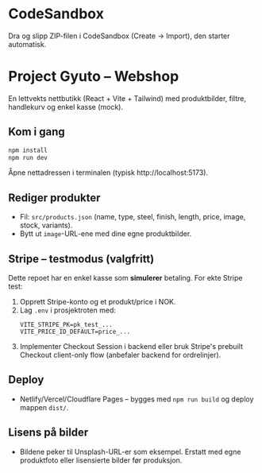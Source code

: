 # CodeSandbox
Dra og slipp ZIP-filen i CodeSandbox (Create → Import), den starter automatisk.

# Project Gyuto – Webshop

En lettvekts nettbutikk (React + Vite + Tailwind) med produktbilder, filtre, handlekurv og enkel kasse (mock).

## Kom i gang
```bash
npm install
npm run dev
```

Åpne nettadressen i terminalen (typisk http://localhost:5173).

## Rediger produkter
- Fil: `src/products.json` (name, type, steel, finish, length, price, image, stock, variants).
- Bytt ut `image`-URL-ene med dine egne produktbilder.

## Stripe – testmodus (valgfritt)
Dette repoet har en enkel kasse som **simulerer** betaling. For ekte Stripe test:
1. Opprett Stripe-konto og et produkt/price i NOK.
2. Lag `.env` i prosjektroten med:
   ```
   VITE_STRIPE_PK=pk_test_...
   VITE_PRICE_ID_DEFAULT=price_...
   ```
3. Implementer Checkout Session i backend eller bruk Stripe's prebuilt Checkout client-only flow (anbefaler backend for ordrelinjer).

## Deploy
- Netlify/Vercel/Cloudflare Pages – bygges med `npm run build` og deploy mappen `dist/`.

## Lisens på bilder
- Bildene peker til Unsplash-URL-er som eksempel. Erstatt med egne produktfoto eller lisensierte bilder før produksjon.
